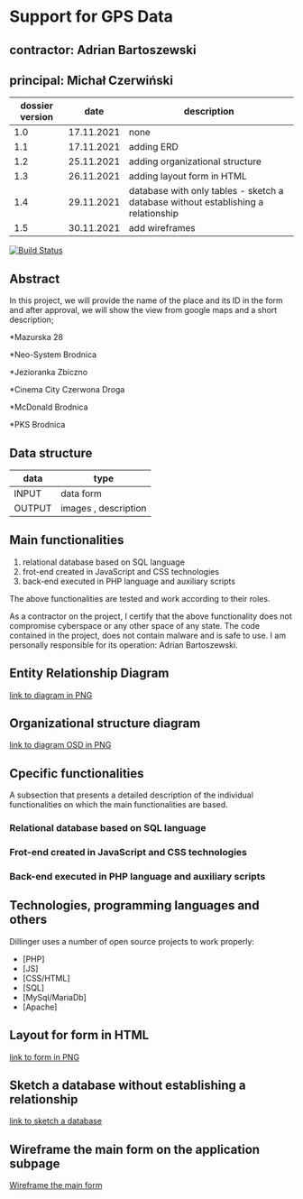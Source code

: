 # Support for GPS Data


## contractor: Adrian Bartoszewski 
## principal: Michał Czerwiński


| dossier version | date | description |
| ------ | ------ | ------ |
| 1.0 | 17.11.2021 | none |
| 1.1 | 17.11.2021 | adding ERD |
| 1.2 | 25.11.2021 | adding organizational structure |
| 1.3 | 26.11.2021 | adding layout form in HTML |
| 1.4 | 29.11.2021 | database with only tables - sketch a database without establishing a relationship |
| 1.5 | 30.11.2021 | add wireframes |

[![Build Status](https://travis-ci.org/joemccann/dillinger.svg?branch=master)](https://travis-ci.org/joemccann/dillinger)

## Abstract 
In this project, we will provide the name of the place and its ID in the form and after approval, we will show the view from google maps and a short description;

*Mazurska 28

*Neo-System Brodnica

*Jezioranka Zbiczno

*Cinema City Czerwona Droga 

*McDonald Brodnica 

*PKS Brodnica 

## Data structure

| data | type |
| ------ | ------ |
| INPUT | data form |
| OUTPUT | images , description |

## Main functionalities

1. relational database based on SQL language
1. frot-end created in JavaScript and CSS technologies
1. back-end executed in PHP language and auxiliary scripts

The above functionalities are tested and work according to their roles.

As a contractor on the project, I certify that the above functionality 
does not compromise cyberspace or any other space of any state. 
The code contained in the project, does not contain malware and is safe to use. 
I am personally responsible for its operation: Adrian Bartoszewski.

## Entity Relationship Diagram

[link to diagram in PNG][erd]

## Organizational structure diagram

[link to diagram OSD in PNG][osd]

## Cpecific functionalities

A subsection that presents a detailed description of the individual functionalities on which the main functionalities are based.

### Relational database based on SQL language

### Frot-end created in JavaScript and CSS technologies

### Back-end executed in PHP language and auxiliary scripts

## Technologies, programming languages and others

Dillinger uses a number of open source projects to work properly:

- [PHP]
- [JS]
- [CSS/HTML]
- [SQL]
- [MySql/MariaDb]
- [Apache]
## Layout for form in HTML
[link to form in PNG][form]

## Sketch a database without establishing a relationship

[link to sketch a database][db]

## Wireframe the main form on the application subpage

[Wireframe the main form][wireframeMain]

[erd]: <https://github.com/Michal3456/3bi4/blob/main/2/Diagram/Diagram.PNG>
[osd]: <https://github.com/Michal3456/3bi4/blob/main/2/Diagram/Diagram%20OSD.PNG>
[form]: <https://github.com/Michal3456/3bi4/blob/main/2/Diagram/form.PNG>
[db]:<https://github.com/Michal3456/3bi4/blob/main/2/Diagram/sketch/sketch.PNG>
[wireframeMain]: <https://github.com/Michal3456/3bi4/blob/main/2/Diagram/Frame/Frame.PNG>
